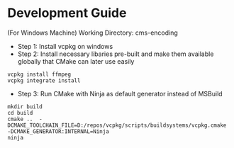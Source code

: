 # Development Guide
(For Windows Machine)
Working Directory: cms-encoding
- Step 1: Install vcpkg on windows
- Step 2: Install necessary libaries pre-built and make them available globally that CMake can later use easily
```
vcpkg install ffmpeg
vcpkg integrate install
```
- Step 3: Run CMake with Ninja as default generator instead of MSBuild
```
mkdir build
cd build
cmake ..  -DCMAKE_TOOLCHAIN_FILE=D:/repos/vcpkg/scripts/buildsystems/vcpkg.cmake -DCMAKE_GENERATOR:INTERNAL=Ninja
ninja
```

